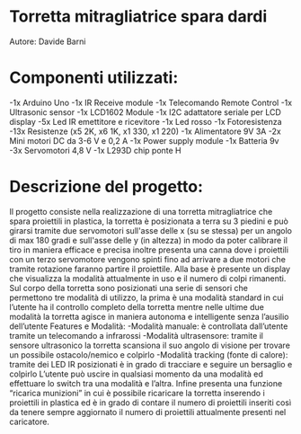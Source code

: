 # Torretta mitragliatrice spara dardi
Autore: Davide Barni
# Componenti utilizzati:
-1x Arduino Uno
-1x IR Receive module
-1x Telecomando Remote Control
-1x Ultrasonic sensor
-1x LCD1602 Module
-1x I2C adattatore seriale per LCD display
-5x Led IR emettitore e ricevitore
-1x Led rosso
-1x Fotoresistenza
-13x Resistenze (x5 2K, x6 1K, x1 330, x1 220)
-1x Alimentatore 9V 3A
-2x Mini motori DC da 3-6 V e 0,2 A
-1x Power supply module
-1x Batteria 9v
-3x Servomotori 4,8 V
-1x L293D chip ponte H
# Descrizione del progetto:
Il progetto consiste nella realizzazione di una torretta mitragliatrice che spara proiettili in plastica, la torretta è posizionata a terra su 3 piedini e può girarsi tramite due servomotori sull'asse delle x (su se stessa) per un angolo di max 180 gradi e sull'asse delle y (in altezza) in modo da poter calibrare il tiro in maniera efficace e precisa inoltre presenta una canna dove i proiettili con un terzo servomotore vengono spinti fino ad arrivare a due motori che tramite rotazione faranno partire il proiettile.
Alla base è presente un display che visualizza la modalità attualmente in uso e il numero di colpi rimanenti.
Sul corpo della torretta sono posizionati una serie di sensori che permettono tre modalità di utilizzo, la prima è una modalità standard in cui l’utente ha il controllo completo della torretta mentre nelle ultime due modalità la torretta agisce in maniera autonoma e intelligente senza l’ausilio dell’utente
Features e Modalità:
-Modalità manuale: è controllata dall’utente tramite un telecomando a infrarossi
-Modalità ultrasensore: tramite il sensore ultrasonico la torretta scansiona il suo angolo di visione per trovare un possibile ostacolo/nemico e colpirlo
-Modalità tracking (fonte di calore): tramite dei LED IR posizionati è in grado di tracciare e seguire un bersaglio e colpirlo
L’utente può uscire in qualsiasi momento da una modalità ed effettuare lo switch tra una modalità e l’altra.
Infine presenta una funzione “ricarica munizioni” in cui è possibile ricaricare la torretta inserendo i proiettili in plastica ed è in grado di contare il numero di proiettili inseriti così da tenere sempre aggiornato il numero di proiettili attualmente presenti nel caricatore.

